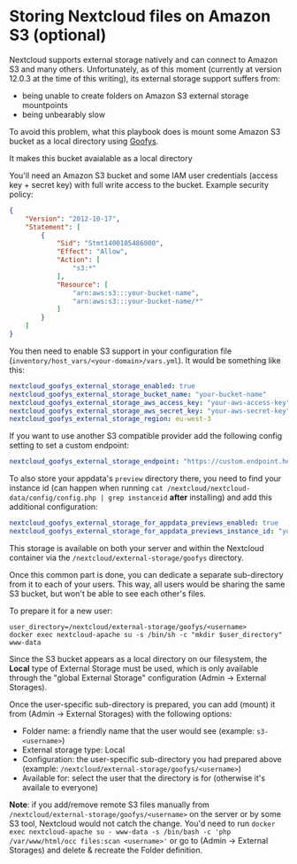# Storing Nextcloud files on Amazon S3 (optional)

Nextcloud supports external storage natively and can connect to Amazon S3 and many others.
Unfortunately, as of this moment (currently at version 12.0.3 at the time of this writing),
its external storage support suffers from:

- being unable to create folders on Amazon S3 external storage mountpoints
- being unbearably slow

To avoid this problem, what this playbook does is mount some Amazon S3 bucket as a local directory using [Goofys](https://github.com/kahing/goofys).

It makes this bucket avaialable as a local directory

You'll need an Amazon S3 bucket and some IAM user credentials (access key + secret key) with full write access to the bucket. Example security policy:

```json
{
	"Version": "2012-10-17",
	"Statement": [
		{
			"Sid": "Stmt1400105486000",
			"Effect": "Allow",
			"Action": [
				"s3:*"
			],
			"Resource": [
				"arn:aws:s3:::your-bucket-name",
				"arn:aws:s3:::your-bucket-name/*"
			]
		}
	]
}
```

You then need to enable S3 support in your configuration file (`inventory/host_vars/<your-domain>/vars.yml`).
It would be something like this:

```yaml
nextcloud_goofys_external_storage_enabled: true
nextcloud_goofys_external_storage_bucket_name: "your-bucket-name"
nextcloud_goofys_external_storage_aws_access_key: "your-aws-access-key"
nextcloud_goofys_external_storage_aws_secret_key: "your-aws-secret-key"
nextcloud_goofys_external_storage_region: eu-west-3
```

If you want to use another S3 compatible provider add the following config setting to set a custom endpoint:
```yaml
nextcloud_goofys_external_storage_endpoint: "https://custom.endpoint.here"
```

To also store your appdata's `preview` directory there, you need to find your instance id (can happen when running `cat /nextcloud/nextcloud-data/config/config.php | grep instanceid` **after** installing) and add this additional configuration:

```yaml
nextcloud_goofys_external_storage_for_appdata_previews_enabled: true
nextcloud_goofys_external_storage_for_appdata_previews_instance_id: "your-instance-id-goes-here"
```

This storage is available on both your server and within the Nextcloud container via the `/nextcloud/external-storage/goofys` directory.

Once this common part is done, you can dedicate a separate sub-directory from it to each of your users.
This way, all users would be sharing the same S3 bucket, but won't be able to see each other's files.

To prepare it for a new user:

```
user_directory=/nextcloud/external-storage/goofys/<username>
docker exec nextcloud-apache su -s /bin/sh -c "mkdir $user_directory" www-data
```

Since the S3 bucket appears as a local directory on our filesystem, the **Local** type of External Storage must be used, which is only available through the "global External Storage" configuration (Admin -> External Storages).

Once the user-specific sub-directory is prepared, you can add (mount) it from (Admin -> External Storages) with the following options:

- Folder name: a friendly name that the user would see (example: `s3-<username>`)
- External storage type: Local
- Configuration: the user-specific sub-directory you had prepared above (example: `/nextcloud/external-storage/goofys/<username>`)
- Available for: select the user that the directory is for (otherwise it's availale to everyone)

**Note**: if you add/remove remote S3 files manually from `/nextcloud/external-storage/goofys/<username>` on the server or by some S3 tool, Nextcloud would not catch the change. You'd need to run `docker exec nextcloud-apache su - www-data -s /bin/bash -c 'php /var/www/html/occ files:scan <username>'` or go to (Admin -> External Storages) and delete & recreate the Folder definition.
